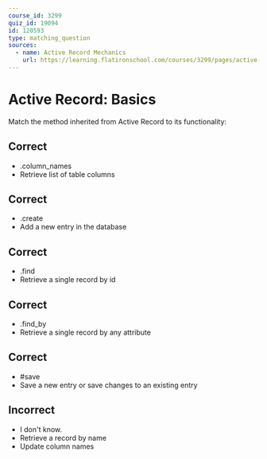 ```yaml
---
course_id: 3299
quiz_id: 19094
id: 120593
type: matching_question
sources:
  - name: Active Record Mechanics
    url: https://learning.flatironschool.com/courses/3299/pages/active-record-mechanics
---
```


# Active Record: Basics

Match the method inherited from Active Record to its functionality:

## Correct

- .column_names
- Retrieve list of table columns

## Correct

- .create
- Add a new entry in the database

## Correct

- .find
- Retrieve a single record by id

## Correct

- .find_by
- Retrieve a single record by any attribute

## Correct

- #save
- Save a new entry or save changes to an existing entry

## Incorrect

- I don't know.
- Retrieve a record by name
- Update column names
